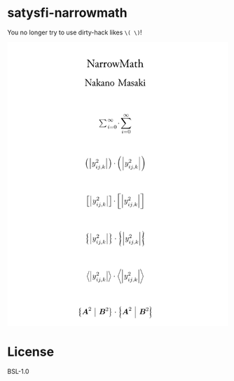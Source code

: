 # satysfi-narrowmath
You no longer try to use dirty-hack likes `\( \)`!

![screenshot](https://raw.githubusercontent.com/namachan10777/satysfi-narrowmath/master/screenshot.png)

# License
BSL-1.0
